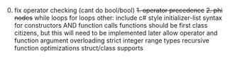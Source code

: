 0. fix operator checking (cant do bool/bool)
~~1. operator precedence~~
~~2. phi nodes~~
while loops
for loops
other:
include c# style initializer-list syntax for constructors AND function calls
functions should be first class citizens, but this will need to be implemented later
allow operator and function argument overloading
strict integer range types
recursive function optimizations
struct/class supports
